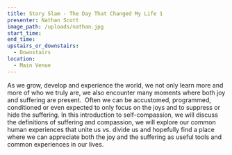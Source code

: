 ```yaml
---
title: Story Slam - The Day That Changed My Life 1
presenter: Nathan Scott
image_path: /uploads/nathan.jpg
start_time:
end_time:
upstairs_or_downstairs:
  - Downstairs
location:
  - Main Venue
---
```


As we grow, develop and experience the world, we not only learn more and more of who we truly are, we also encounter many moments where both joy and suffering are present.  Often we can be accustomed, programmed, conditioned or even expected to only focus on the joys and to suppress or hide the suffering. In this introduction to self-compassion, we will discuss the definitions of suffering and compassion, we will explore our common human experiences that unite us vs. divide us and hopefully find a place where we can appreciate both the joy and the suffering as useful tools and common experiences in our lives.